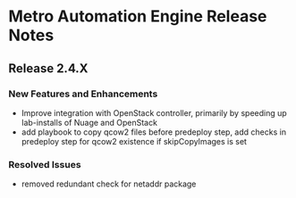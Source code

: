 # Metro Automation Engine Release Notes
## Release 2.4.X
### New Features and Enhancements
* Improve integration with OpenStack controller, primarily by speeding up lab-installs of Nuage and OpenStack
* add playbook to copy qcow2 files before predeploy step, add checks in predeploy step for qcow2 existence if skipCopyImages is set
### Resolved Issues
* removed redundant check for netaddr package
